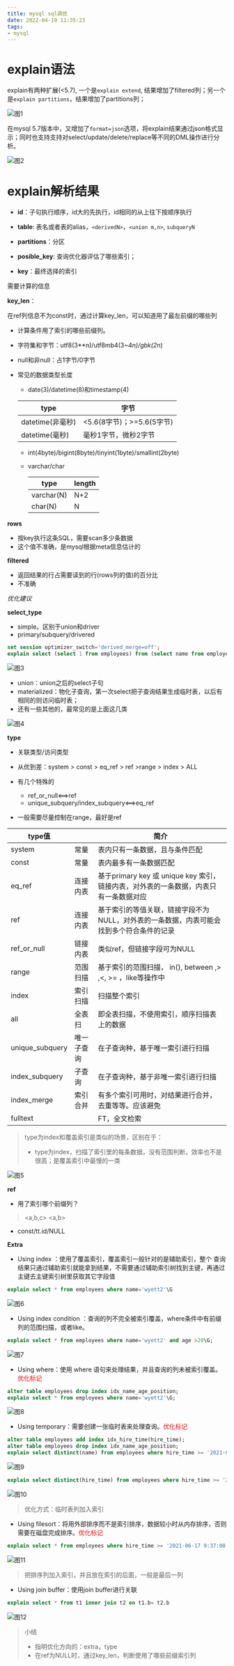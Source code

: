 ```yaml
---
title: mysql sql调优
date: 2022-04-19 11:35:23
tags: 
- mysql
---
```


# explain语法



explain有两种扩展(<5.7), 一个是`explain extend`, 结果增加了filtered列；另一个是`explain partitions`，结果增加了partitions列；

![图1](https://wyett.github.io/assets/img/mysql_explain/image-20210701165349233.png)

在mysql 5.7版本中，又增加了`format=json`选项，将explain结果通过json格式显示；同时也支持支持对select/update/delete/replace等不同的DML操作进行分析。

![图2](https://wyett.github.io/assets/img/mysql_explain/image-20210701165447077.png)



# explain解析结果

- **id**：子句执行顺序，id大的先执行，id相同的从上往下按顺序执行

- **table**: 表名或者表的alias，`<derivedN>`，`<union m,n>`, `subqueryN`

- **partitions**：分区

- **posible_key**: 查询优化器评估了哪些索引；

- **key**：最终选择的索引



需要计算的信息

**key_len**：

在ref列信息不为const时，通过计算key_len，可以知道用了最左前缀的哪些列

- 计算条件用了索引的哪些前缀列。

- 字符集和字节：utf8(3**n)/utf8mb4(3~4*n)/gbk(2*n)

- null和非null：占1字节/0字节

- 常见的数据类型长度
  - date(3)/datetime(8)和timestamp(4)
  
  | type             | 字节                      |
  | ---------------- | ------------------------- |
  | datetime(非毫秒) | <5.6(8字节)；>=5.6(5字节) |
  | datetime(毫秒)   | 毫秒1字节，微秒2字节      |
  
  - int(4byte)/bigint(8byte)/tinyint(1byte)/smallint(2byte)
  
  - varchar/char
  
    | type       | length |
    | ---------- | ------ |
    | varchar(N) | N+2    |
    | char(N)    | N      |
  



**rows**

- 按key执行这条SQL，需要scan多少条数据
- 这个值不准确，是mysql根据meta信息估计的



**filtered**

- 返回结果的行占需要读到的行(rows列的值)的百分比
- 不准确



*优化建议*

**select_type**

- simple。区别于union和driver
- primary/subquery/drivered

```sql
set session optimizer_switch='derived_merge=off';
explain select (select 1 from employees) from (select name from employees where id>10 limit 100) t;
```

![图3](https://wyett.github.io/assets/img/mysql_explain/image-20210701170949674.png)



- union：union之后的select子句
- materialized：物化子查询，第一次select把子查询结果生成临时表，以后有相同的则访问临时表；
- 还有一些其他的，最常见的是上面这几类

![图4](https://wyett.github.io/assets/img/mysql_explain/image-20210616201847992.png)

**type**

- 关联类型/访问类型
- 从优到差：system > const > eq_ref > ref  >range > index > ALL

- 有几个特殊的
  - ref_or_null<==>ref
  - unique_subquery/index_subquery<==>eq_ref
- 一般需要尽量控制在range，最好是ref

| type值          |            | 简介                                                         |
| --------------- | ---------- | ------------------------------------------------------------ |
| system          | 常量       | 表内只有一条数据，且与条件匹配                               |
| const           | 常量       | 表内最多有一条数据匹配                                       |
| eq_ref          | 连接内表   | 基于primary key 或 unique key 索引，链接内表，对外表的一条数据，内表只有一条数据对应 |
| ref             | 连接内表   | 基于索引的等值关联，链接字段不为NULL，对外表的一条数据，内表可能会找到多个符合条件的记录 |
| ref_or_null     | 链接内表   | 类似ref，但链接字段可为NULL                                  |
| range           | 范围扫描   | 基于索引的范围扫描， in(), between ,> ,<, >= ，like等操作中  |
| index           | 索引扫描   | 扫描整个索引                                                 |
| all             | 全表扫     | 即全表扫描，不使用索引，顺序扫描表上的数据                   |
| unique_subquery | 唯一子查询 | 在子查询种，基于唯一索引进行扫描                             |
| index_subquery  | 子查询     | 在子查询种，基于非唯一索引进行扫描                           |
| index_merge     | 索引合并   | 有多个索引可用时，对结果进行合并，去重等等。应该避免         |
| fulltext        |            | FT，全文检索                                                 |

> type为index和覆盖索引是类似的场景，区别在于：
>
> - type为index，扫描了索引里的每条数据，没有范围判断，效率也不是很高；是覆盖索引中最慢的一类

![图5](https://wyett.github.io/assets/img/mysql_explain/image-20210705110135436.png)





**ref**

- 用了索引哪个前缀列？

> <a,b,c> <a,b> <a>

- const/tt.id/NULL



**Extra**

- Using index ：使用了覆盖索引，覆盖索引一般针对的是辅助索引，整个
  查询结果只通过辅助索引就能拿到结果，不需要通过辅助索引树找到主键，再通过主键去主键索引树里获取其它字段值

```sql
explain select * from employees where name='wyett2'\G
```

![图6](https://wyett.github.io/assets/img/mysql_explain/image-20210701172508950.png)



- Using index condition ：查询的列不完全被索引覆盖，where条件中有前缀列的范围扫描，或者like。

```sql
explain select * from employees where name='wyett2' and age >20\G;
```

![图7](https://wyett.github.io/assets/img/mysql_explain/image-20210701172838319.png)



- Using where：使用 where 语句来处理结果，并且查询的列未被索引覆盖。<font color="red">优化标记</font>

```sql
alter table employees drop index idx_name_age_position;
explain select * from employees where name='wyett2'\G;
```

![图8](https://wyett.github.io/assets/img/mysql_explain/image-20210701173138013.png)



- Using  temporary：需要创建一张临时表来处理查询。<font color="red">优化标记</font>



```sql
alter table employees add index idx_hire_time(hire_time);
alter table employees drop index idx_name_age_position;
explain select distinct(name) from employees where hire_time >= '2021-06-17 9:37:00'\G;
```

![图9](https://wyett.github.io/assets/img/mysql_explain/image-20210701174045514.png)

```sql
explain select distinct(hire_time) from employees where hire_time >= '2021-06-17 9:37:00'\G;
```

![图10](https://wyett.github.io/assets/img/mysql_explain/image-20210701174143153.png)



> 优化方式：临时表列加入索引



- Using filesort：将用外部排序而不是索引排序，数据较小时从内存排序，否则需要在磁盘完成排序。<font color="red">优化标记</font>

```sql
explain select * from employees where hire_time >= '2021-06-17 9:37:00' order by name\G;
```

![图11](https://wyett.github.io/assets/img/mysql_explain/image-20210701174514409.png)





>把排序列加入索引，并且放在索引的后面，一般是最后一列



- Using join buffer：使用join buffer进行关联

```sql
explain select * from t1 inner join t2 on t1.b= t2.b
```

![图12](https://wyett.github.io/assets/img/mysql_explain/image-20210621111433728.png)



> 小结
>
> - 指明优化方向的：extra，type
> - 在ref为NULL时，通过key_len，判断使用了哪些前缀索引列
